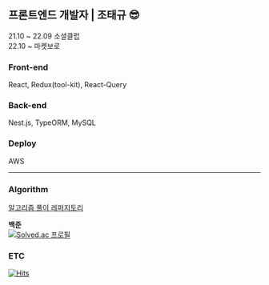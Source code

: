 
<div align="center"></div>

## 프론트엔드 개발자 | 조태규 😎

21.10 ~ 22.09 소셜클럽 <br/>
22.10 ~       마켓보로

<!-- ✨ <b>Language</b> <br/>
<br/>
<code><img alt="JavaScript" height="40" src="https://user-images.githubusercontent.com/47877911/88287732-af825c80-cd2d-11ea-9a56-bf85549e3fc4.png"></code> <code><img alt="TypeScript" height="40" src="https://user-images.githubusercontent.com/47877911/107913658-2c17a980-6fa4-11eb-854b-d85d0a0a9148.png"></code> -->



### Front-end
React, Redux(tool-kit), React-Query
<!-- <img src="https://img.shields.io/badge/HTML-E34F26?style=flat-square&logo=HTML5&logoColor=white"/>  <img src="https://img.shields.io/badge/CSS-1572B6?style=flat-square&logo=CSS3&logoColor=white"/> <img src="https://img.shields.io/badge/SASS-CC6699?style=flat-square&logo=SASS&logoColor=white"/>
  <img src="https://img.shields.io/badge/Styled-Components-DB7093?style=flat-square&logo=styled-components&logoColor=white"/> <img src="https://img.shields.io/badge/React-61DAFB?style=flat-square&logo=React&logoColor=white"/>  <img src="https://img.shields.io/badge/Redux-764ABC?style=flat-square&logo=Redux&logoColor=white"/>  <img src="https://img.shields.io/badge/Webpack-8DD6F9?style=flat-square&logo=webpack&logoColor=white"/>  -->

### Back-end
Nest.js, TypeORM, MySQL
<!-- <img src="https://img.shields.io/badge/Express-000000?style=flat-square&logo=Express&logoColor=white"/>  <img src="https://img.shields.io/badge/MySQL-4479A1?style=flat-square&logo=MySQL&logoColor=white"/>  <img src="https://img.shields.io/badge/MongoDB-47A248?style=flat-square&logo=MongoDB&logoColor=white"/> -->

### Deploy
AWS
<!-- <img src="https://img.shields.io/badge/AWS-FF9900?style=flat-square&logo=AmazonAWS&logoColor=white"/> -->
  

<!--
<hr/>
### Study
[정리링크](https://bit.ly/3tFnuOw)
-->
<hr/>  
 
### Algorithm

[알고리즘 풀이 레퍼지토리](https://github.com/0r0loo/algorithm)

  
**백준** </br>
[![Solved.ac
프로필](http://mazassumnida.wtf/api/v2/generate_badge?boj=0r0l)](https://solved.ac/0r0l)

  
<!-- 

**프로그래머스**</br>

21.09.28</br>
 <img width="380" alt="스크린샷 2021-09-28 오후 11 45 13" src="https://user-images.githubusercontent.com/49504411/135110583-4d249e39-e1c7-4518-a34d-37dc52fb8c59.png">
<hr/>
-->


### ETC
<!--
![0r0loo's GitHub stats](https://github-readme-stats.vercel.app/api?username=0r0loo&show_icons=true&theme=material-palenight) 


[![Top Langs](https://github-readme-stats.vercel.app/api/top-langs/?username=0r0loo&layout=compact&theme=material-palenight&langs_count=8)](https://github.com/anuraghazra/github-readme-stats)
-->
<!--
<p align="center">
  <a href="https://github.com/devxb/CommitCombo">
    <img src="http://commitcombo.com/get?user=0r0loo&theme=Rainbow-mini" width = "250" height = "auto"/>
  </a>
</p>  
 -->
 
 <!-- 
<img src="https://img.shields.io/badge/GraphQL-E10098?style=flat-square&logo=graphql&logoColor=white"/>
-->
  
[![Hits](https://hits.seeyoufarm.com/api/count/incr/badge.svg?url=https%3A%2F%2Fgithub.com%2F0r0loo&count_bg=%239C88FF&title_bg=%238C7AE6&icon=github.svg&icon_color=%23E7E7E7&title=hits&edge_flat=false)](https://hits.seeyoufarm.com)


